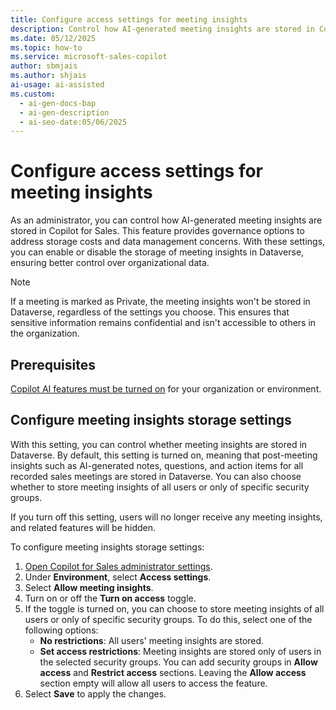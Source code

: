 ```yaml
---
title: Configure access settings for meeting insights
description: Control how AI-generated meeting insights are stored in Copilot for Sales with customizable access settings for better data governance.
ms.date: 05/12/2025
ms.topic: how-to
ms.service: microsoft-sales-copilot
author: sbmjais
ms.author: shjais
ai-usage: ai-assisted
ms.custom:
  - ai-gen-docs-bap
  - ai-gen-description
  - ai-seo-date:05/06/2025
---
```


# Configure access settings for meeting insights

As an administrator, you can control how AI-generated meeting insights are stored in Copilot for Sales. This feature provides governance options to address storage costs and data management concerns. With these settings, you can enable or disable the storage of meeting insights in Dataverse, ensuring better control over organizational data.

> [!NOTE]
> If a meeting is marked as Private, the meeting insights won't be stored in Dataverse, regardless of the settings you choose. This ensures that sensitive information remains confidential and isn't accessible to others in the organization.

## Prerequisites

[Copilot AI features must be turned on](suggested-replies.md) for your organization or environment.

## Configure meeting insights storage settings

With this setting, you can control whether meeting insights are stored in Dataverse. By default, this setting is turned on, meaning that post-meeting insights such as AI-generated notes, questions, and action items for all recorded sales meetings are stored in Dataverse. You can also choose whether to store meeting insights of all users or only of specific security groups.

If you turn off this setting, users will no longer receive any meeting insights, and related features will be hidden.

To configure meeting insights storage settings:

1. [Open Copilot for Sales administrator settings](./administrator-settings-for-viva-sales.md#access-administrator-settings).
2. Under **Environment**, select **Access settings**.
3. Select **Allow meeting insights**. 
4. Turn on or off the **Turn on access** toggle.
5. If the toggle is turned on, you can choose to store meeting insights of all users or only of specific security groups. To do this, select one of the following options:
    - **No restrictions**: All users' meeting insights are stored.
    - **Set access restrictions**: Meeting insights are stored only of users in the selected security groups. You can add security groups in **Allow access** and **Restrict access** sections. Leaving the **Allow access** section empty will allow all users to access the feature. 
6. Select **Save** to apply the changes.

